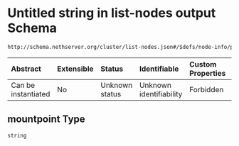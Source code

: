 # Untitled string in list-nodes output Schema

```txt
http://schema.nethserver.org/cluster/list-nodes.json#/$defs/node-info/properties/disks/items/properties/mountpoint
```



| Abstract            | Extensible | Status         | Identifiable            | Custom Properties | Additional Properties | Access Restrictions | Defined In                                                          |
| :------------------ | :--------- | :------------- | :---------------------- | :---------------- | :-------------------- | :------------------ | :------------------------------------------------------------------ |
| Can be instantiated | No         | Unknown status | Unknown identifiability | Forbidden         | Allowed               | none                | [list-nodes.json\*](cluster/list-nodes.json "open original schema") |

## mountpoint Type

`string`
